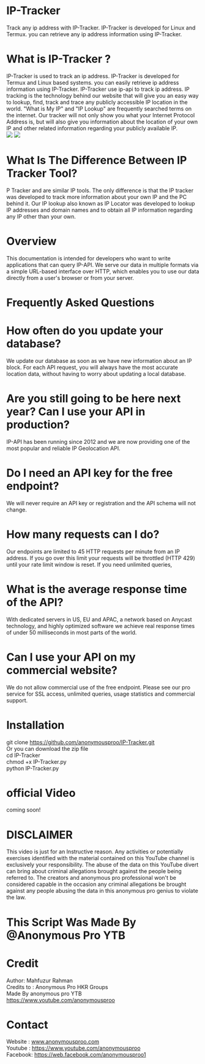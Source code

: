 # IP-Tracker
Track any ip address with IP-Tracker. IP-Tracker is developed for Linux and Termux. you can retrieve any ip address information using IP-Tracker. 
# What is IP-Tracker ?
IP-Tracker is used to track an ip address. IP-Tracker is developed for Termux and Linux based systems. you can easily retrieve ip address information using IP-Tracker. IP-Tracker use ip-api to track ip address.
 IP tracking is the technology behind our website that will give you an easy way to lookup, find, track and trace any publicly accessible IP location in the world.
"What is My IP" and "IP Lookup" are frequently searched terms on the internet. Our tracker will not only show you what your Internet Protocol Address is, but will also give you information about the location of your own IP and other related information regarding your publicly available IP. 
<br>
<img src="https://github.com/anonymousproo/IP-Tracker/blob/main/scr/ip%20tracker0.jpg">
<img src="https://github.com/anonymousproo/IP-Tracker/blob/main/scr/ip%20tracker%201.jpg">
# What Is The Difference Between IP Tracker Tool?
P Tracker and are similar IP tools. The only difference is that the IP tracker was developed to track more information about your own IP and the PC behind it. Our IP lookup also known as IP Locator was developed to lookup IP addresses and domain names and to obtain all IP information regarding any IP other than your own.
<br>
# Overview
This documentation is intended for developers who want to write applications that can query IP-API.
We serve our data in multiple formats via a simple URL-based interface over HTTP, which enables you to use our data directly from a user's browser or from your server.
# Frequently Asked Questions
# How often do you update your database?
We update our database as soon as we have new information about an IP block. For each API request, you will always have the most accurate location data, without having to worry about updating a local database.
<br>
# Are you still going to be here next year? Can I use your API in production?
IP-API has been running since 2012 and we are now providing one of the most popular and reliable IP Geolocation API.
# Do I need an API key for the free endpoint?
We will never require an API key or registration and the API schema will not change.
# How many requests can I do?
Our endpoints are limited to 45 HTTP requests per minute from an IP address. If you go over this limit your requests will be throttled (HTTP 429) until your rate limit window is reset.
If you need unlimited queries,
# What is the average response time of the API?
With dedicated servers in US, EU and APAC, a network based on Anycast technology, and highly optimized software we achieve real response times of under 50 milliseconds in most parts of the world.
# Can I use your API on my commercial website?
We do not allow commercial use of the free endpoint. Please see our pro service for SSL access, unlimited queries, usage statistics and commercial support.
# Installation
git clone https://github.com/anonymousproo/IP-Tracker.git<br>
Or you can download the zip file<br>
cd IP-Tracker<br>
chmod +x IP-Tracker.py<br>
python IP-Tracker.py<br>
# official Video
coming soon!
# DISCLAIMER
This video is just for an Instructive reason. Any activities or potentially exercises identified with the material contained on this YouTube channel is exclusively your responsibility. The abuse of the data on this YouTube divert can bring about criminal allegations brought against the people being referred to. The creators and anonymous pro professional won't be considered capable in the occasion any criminal allegations be brought against any people abusing the data in this anonymous pro genius to violate the law.
# This Script Was Made By @Anonymous Pro YTB
# Credit
Author: Mahfuzur Rahman<br>
Credits to : Anonymous Pro HKR Groups<br>
Made By anonymous pro YTB<br>
https://www.youtube.com/anonymousproo<br>
# Contact
Website : www.anonymousproo.com<br>
Youtube : https://www.youtube.com/anonymousproo<br>
Facebook: https://web.facebook.com/anonymousproo1<br>
